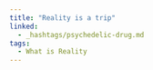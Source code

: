 ```yaml
---
title: "Reality is a trip"
linked:
  - _hashtags/psychedelic-drug.md
tags:
  - What is Reality
---
```

